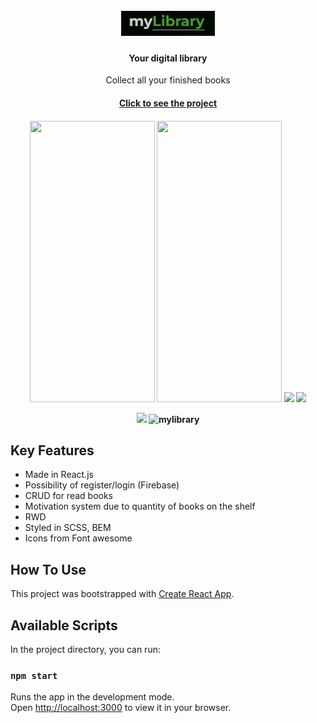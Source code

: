 <h1 align="center">
  <br>
  <img src="src/assets/logo.PNG" alt="application logo" width="150"></a>
  <br>
</h1>

<h4 align="center">Your digital library</h4>
<p align="center">Collect all your finished books</p>
<h4 align="center"> <a href="https://nikislibrary.netlify.app/" target="_blank">Click to see the project</a> </h4>
<h4 align="center">
<img src="https://github.com/NNikiforuk/myLibrary/assets/104830490/61ce6122-9160-4a65-87cc-e5128eb2ba1a" width="200" height="450"/>
<img src="https://github.com/NNikiforuk/myLibrary/assets/104830490/ce2f4e9e-8105-487f-a448-594e4316790f" width="200" height="450"/>


<img src="https://github.com/NNikiforuk/myLibrary/assets/104830490/06f2cd44-178d-4945-9263-df8222598aa6" width="644"/>
<img src="https://github.com/NNikiforuk/myLibrary/assets/104830490/56378574-ec21-43d0-81d6-1e8a2a4b7396" width="644"/>


![](https://github.com/user-attachments/assets/34a4ac66-38ff-4687-a186-761c584d9712)
![mylibrary](https://github.com/user-attachments/assets/0652fdf9-4023-4650-8b36-2921807684b3)



</h4>





## Key Features

* Made in React.js
* Possibility of register/login (Firebase)
* CRUD for read books
* Motivation system due to quantity of books on the shelf
* RWD
* Styled in SCSS, BEM
* Icons from Font awesome


  
## How To Use
This project was bootstrapped with [Create React App](https://github.com/facebook/create-react-app).

## Available Scripts

In the project directory, you can run:

### `npm start`

Runs the app in the development mode.\
Open [http://localhost:3000](http://localhost:3000) to view it in your browser.
